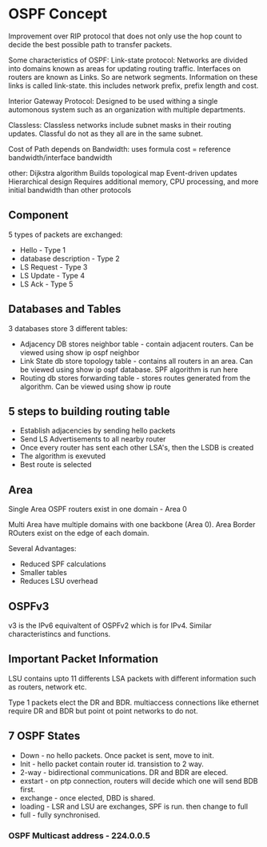 # OSPF Concept

Improvement over RIP protocol that does not only use the hop count to decide the best possible path to transfer packets.

Some characteristics of OSPF:
Link-state protocol: Networks are divided into domains known as areas for updating routing traffic. Interfaces on routers are known as Links. So are network segments. Information on these links is called link-state. this includes network prefix, prefix length and cost.

Interior Gateway Protocol: Designed to be used withing a single automonous system such as an organization with multiple departments.

Classless: Classless networks include subnet masks in their routing updates. Classful do not as they all are in the same subnet.

Cost of Path depends on Bandwidth: uses formula cost = reference bandwidth/interface bandwidth

other: Dijkstra algorithm
Builds topological map
Event-driven updates
Hierarchical design
Requires additional memory, CPU processing, and more initial bandwidth than other protocols

## Component

5 types of packets are exchanged:
- Hello - Type 1
- database description - Type 2
- LS Request - Type 3
- LS Update - Type 4
- LS Ack - Type 5
  

## Databases and Tables

3 databases store 3 different tables:
- Adjacency DB stores neighbor table - contain adjacent routers. Can be viewed using show ip ospf neighbor
- Link State db store topology table - contains all routers in an area. Can be viewed using show ip ospf database. SPF algorithm is run here
- Routing db stores forwarding table - stores routes generated from the algorithm. Can be viewed using show ip route


## 5 steps to building routing table

- Establish adjacencies by sending hello packets
- Send LS Advertisements to all nearby router
- Once every router has sent each other LSA's, then the LSDB is created
- The algorithm is exevuted
- Best route is selected

## Area

Single Area OSPF routers exist in one domain - Area 0

Multi Area have multiple domains with one backbone (Area 0). Area Border ROuters exist on the edge of each domain.

Several Advantages:
- Reduced SPF calculations
- Smaller tables
- Reduces LSU overhead


## OSPFv3

v3 is the IPv6 equivaltent of OSPFv2 which is for IPv4. Similar characteristincs and functions.


## Important Packet Information

LSU contains upto 11 differents LSA packets with different information such as routers, network etc.

Type 1 packets elect the DR and BDR. multiaccess connections like ethernet require DR and BDR but point ot point networks to do not.


## 7 OSPF States

- Down - no hello packets. Once packet is sent, move to init.
- Init - hello packet contain router id. transistion to 2 way.
- 2-way - bidirectional communications. DR and BDR are eleced.
- exstart - on ptp connection, routers will decide which one will send BDB first.
- exchange - once elected, DBD is shared.
- loading - LSR and LSU are exchanges, SPF is run. then change to full
- full - fully synchronised.


### OSPF Multicast address - 224.0.0.5
